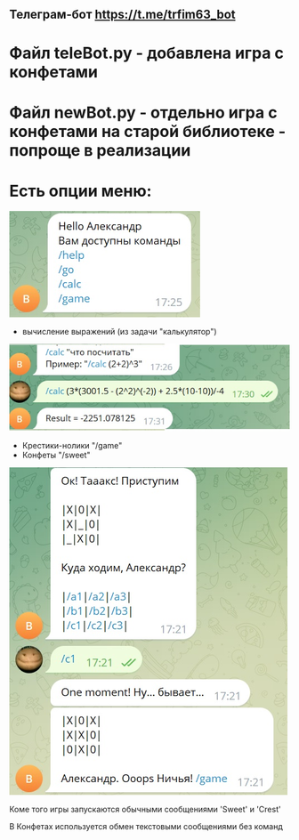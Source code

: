 ## Телеграм-бот https://t.me/trfim63_bot

# Файл teleBot.py - добавлена игра с конфетами
# Файл newBot.py - отдельно игра с конфетами на старой библиотеке - попроще в реализации

# Есть опции меню:

![Меню](menu.jpg)

- вычисление выражений (из задачи "калькулятор")

![calc](calc.jpg)

- Крестики-нолики "/game"
- Конфеты "/sweet"

![крестики-нолики](crzer.jpg)

Коме того игры запускаются обычными сообщениями 'Sweet' и 'Crest'

В Конфетах используется обмен текстовыми сообщениями без команд
